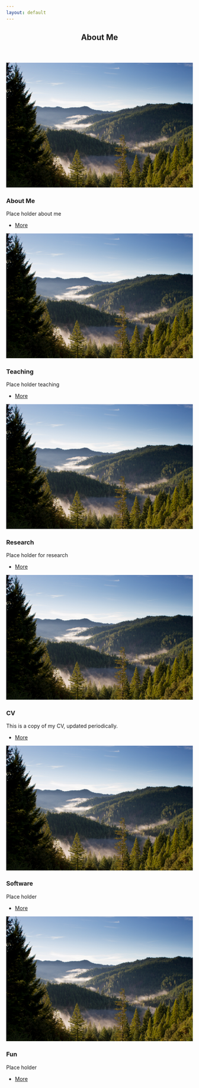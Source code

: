 ```yaml
---
layout: default
---
```


<!-- <\!-- Section -\-> -->
<!-- <section> -->
<!-- 	<header class="major"> -->
<!-- 		<h2>Erat lacinia</h2> -->
<!-- 	</header> -->
<!-- 	<div class="features"> -->
<!-- 		<article> -->
<!-- 			<span class="icon fa-diamond"></span> -->
<!-- 			<div class="content"> -->
<!-- 				<h3>Portitor ullamcorper</h3> -->
<!-- 				<p>Aenean ornare velit lacus, ac varius enim lorem ullamcorper dolore. Proin aliquam facilisis ante interdum. Sed nulla amet lorem feugiat tempus aliquam.</p> -->
<!-- 			</div> -->
<!-- 		</article> -->
<!-- 		<article> -->
<!-- 			<span class="icon fa-paper-plane"></span> -->
<!-- 			<div class="content"> -->
<!-- 				<h3>Sapien veroeros</h3> -->
<!-- 				<p>Aenean ornare velit lacus, ac varius enim lorem ullamcorper dolore. Proin aliquam facilisis ante interdum. Sed nulla amet lorem feugiat tempus aliquam.</p> -->
<!-- 			</div> -->
<!-- 		</article> -->
<!-- 		<article> -->
<!-- 			<span class="icon fa-rocket"></span> -->
<!-- 			<div class="content"> -->
<!-- 				<h3>Quam lorem ipsum</h3> -->
<!-- 				<p>Aenean ornare velit lacus, ac varius enim lorem ullamcorper dolore. Proin aliquam facilisis ante interdum. Sed nulla amet lorem feugiat tempus aliquam.</p> -->
<!-- 			</div> -->
<!-- 		</article> -->
<!-- 		<article> -->
<!-- 			<span class="icon fa-signal"></span> -->
<!-- 			<div class="content"> -->
<!-- 				<h3>Sed magna finibus</h3> -->
<!-- 				<p>Aenean ornare velit lacus, ac varius enim lorem ullamcorper dolore. Proin aliquam facilisis ante interdum. Sed nulla amet lorem feugiat tempus aliquam.</p> -->
<!-- 			</div> -->
<!-- 		</article> -->
<!-- 	</div> -->
<!-- </section> -->



<!-- Section -->
<section>
  
  <header class="major">
    <h2><a id="target_about">About Me</a></h2>
  </header>
  <div class="posts">
    <article>
      <a href="{{ 'about_me.html' | absolute_url }}" class="image"><img src="assets/images/trees.jpg" alt="" /></a>
      <h3>About Me</h3>
      <p>Place holder about me</p>
      <ul class="actions">
	<li><a href="{{ 'about_me.html' | absolute_url }}" class="button">More</a></li>
      </ul>
    </article>
        <article>
      <a href="{{ 'teaching.html' | absolute_url }}" class="image"><img src="assets/images/trees.jpg" alt="" /></a>
      <h3>Teaching</h3>
      <p>Place holder teaching</p>
      <ul class="actions">
	<li><a href="{{ 'teaching.html' | absolute_url }}" class="button">More</a></li>
      </ul>
    </article>
    <article>
      <a href="{{ 'research.html' | absolute_url}}" class="image"><img src="assets/images/trees.jpg" alt="" /></a>
      <h3>Research</h3>
      <p>Place holder for research</p>
      <ul class="actions">
	<li><a href="{{ 'research.html' | absolute_url}}" class="button">More</a></li>
      </ul>
    </article>
        <article>
      <a href="{{ 'cv.html' | absolute_url }}" class="image"><img src="assets/images/trees.jpg" alt="" /></a>
      <h3>CV</h3>
      <p>This is a copy of my CV, updated periodically.  </p>
      <ul class="actions">
	<li><a href="{{ 'cv.html' | absolute_url }}" class="button">More</a></li>
      </ul>
    </article>
    <article>
      <a href="{{ 'software.html' | absolute_url }}" class="image"><img src="assets/images/trees.jpg" alt="" /></a>
      <h3>Software</h3>
      <p>Place holder </p>
      <ul class="actions">
	<li><a href="{{ 'software.html' | absolute_url }}" class="button">More</a></li>
      </ul>
    </article>
    <article>
      <a href="{{ 'fun.html' | absolute_url }}" class="image"><img src="assets/images/trees.jpg" alt="" /></a>
      <h3>Fun</h3>
      <p>Place holder</p>
      <ul class="actions">
	<li><a href="{{ 'fun.html' | absolute_url }}" class="button">More</a></li>
      </ul>
    </article>
  </div>
</section>
